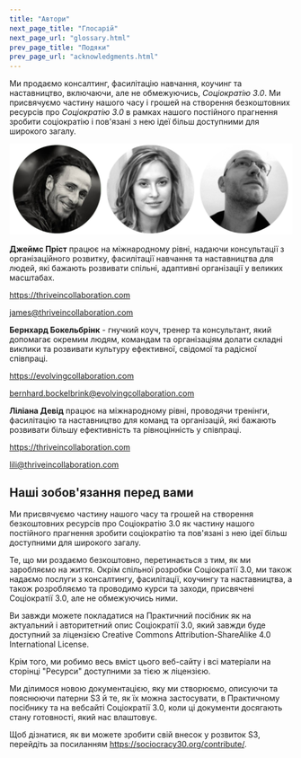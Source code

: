 ```yaml
---
title: "Автори"
next_page_title: "Глосарій"
next_page_url: "glossary.html"
prev_page_title: "Подяки"
prev_page_url: "acknowledgments.html"
---
```



Ми продаємо консалтинг, фасилітацію навчання, коучинг та наставництво, включаючи, але не обмежуючись, *Соціократію 3.0*. Ми присвячуємо частину нашого часу і грошей на створення безкоштовних ресурсів про *Соціократію 3.0* в рамках нашого постійного прагнення зробити соціократію і пов'язані з нею ідеї більш доступними для широкого загалу.

![Джеймс Пріст, Ліліана Девід, Бернхард Бокельбрінк](img/james-liliana-bernhard.png)

**Джеймс Пріст** працює на міжнародному рівні, надаючи консультації з організаційного розвитку, фасилітації навчання та наставництва для людей, які бажають розвивати спільні, адаптивні організації у великих масштабах.

<https://thriveincollaboration.com>

<james@thriveincollaboration.com>

**Бернхард Бокельбрінк** - гнучкий коуч, тренер та консультант, який допомагає окремим людям, командам та організаціям долати складні виклики та розвивати культуру ефективної, свідомої та радісної співпраці.

<https://evolvingcollaboration.com>

<bernhard.bockelbrink@evolvingcollaboration.com>

**Ліліана Девід** працює на міжнародному рівні, проводячи тренінги, фасилітацію та наставництво для команд та організацій, які бажають розвивати більшу ефективність та рівноцінність у співпраці.

<https://thriveincollaboration.com>

<lili@thriveincollaboration.com>

## Наші зобов'язання перед вами

Ми присвячуємо частину нашого часу та грошей на створення безкоштовних ресурсів про Соціократію 3.0 як частину нашого постійного прагнення зробити соціократію та пов'язані з нею ідеї більш доступними для широкого загалу.

Те, що ми роздаємо безкоштовно, перетинається з тим, як ми заробляємо на життя. Окрім спільної розробки Соціократії 3.0, ми також надаємо послуги з консалтингу, фасилітації, коучингу та наставництва, а також розробляємо та проводимо курси та заходи, присвячені Соціократії 3.0, але не обмежуючись ними.

Ви завжди можете покладатися на Практичний посібник як на актуальний і авторитетний опис Соціократії 3.0, який завжди буде доступний за ліцензією Creative Commons Attribution-ShareAlike 4.0 International License.

Крім того, ми робимо весь вміст цього веб-сайту і всі матеріали на сторінці "Ресурси" доступними за тією ж ліцензією.

Ми ділимося новою документацією, яку ми створюємо, описуючи та пояснюючи патерни S3 й те, як їх можна застосувати, в Практичному посібнику та на вебсайті Соціократії 3.0, коли ці документи досягають стану готовності, який нас влаштовує.

Щоб дізнатися, як ви можете зробити свій внесок у розвиток S3, перейдіть за посиланням <https://sociocracy30.org/contribute/>.